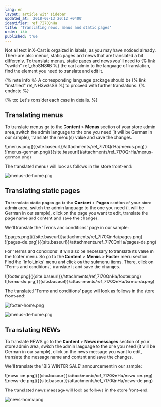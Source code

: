 ```yaml
---
lang: en
layout: article_with_sidebar
updated_at: '2018-02-13 20:12 +0400'
identifier: ref_7I70QnHa
title: 'Translating news, menus and static pages'
order: 130
published: true
---
```

Not all text in X-Cart is orgaized in labels, as you may have noticed already.  There are also menus, static pages and news that are translated a bit differenly. To translate menus, static pages and news you'll need to {% link "switch" ref_x5oSN86B %} the cart admin to the language of translation, find the element you need to translate and edit it. 

{% note info %}
A corresponding language package should be {% link "installed" ref_NH3w8sSS %} to proceed with further translations.
{% endnote %}

{% toc Let's consider each case in details. %}

## Translating menus

To translate menus go to the **Content** > **Menus** section of your store admin area, switch the admin language to the one you need (it will be German in our sample), translate the menu(s) value and save the changes.

<div class="ui stackable two column grid">
  <div class="column" markdown="span">![menus.png]({{site.baseurl}}/attachments/ref_7I70QnHa/menus.png)
)</div>
  <div class="column" markdown="span">![menus-german.png]({{site.baseurl}}/attachments/ref_7I70QnHa/menus-german.png)
</div>
</div>

The translated menus will look as follows in the store front-end:

![menus-de-home.png]({{site.baseurl}}/attachments/ref_7I70QnHa/menus-de-home.png)

## Translating static pages

To translate static pages go to the **Content** > **Pages** section of your store admin area, switch the admin language to the one you need (it will be German in our sample), click on the page you want to edit, translate the page name and content and save the changes. 

We'll translate the 'Terms and conditions' page in our sample:

<div class="ui stackable two column grid">
  <div class="column" markdown="span">![pages.png]({{site.baseurl}}/attachments/ref_7I70QnHa/pages.png)
</div>
  <div class="column" markdown="span">![pages-de.png]({{site.baseurl}}/attachments/ref_7I70QnHa/pages-de.png)</div>
</div>

For 'Terms and conditions' it will also be necessary to translate its value in the footer menu. So go to the **Content** > **Menus** > **Footer** menu section. Find the 'Info Links' menu and click on the submenu items. There, click on 'Terms and conditions', translate it and save the changes.

<div class="ui stackable two column grid">
  <div class="column" markdown="span">![footer.png]({{site.baseurl}}/attachments/ref_7I70QnHa/footer.png)
</div>
  <div class="column" markdown="span">![terms-de.png]({{site.baseurl}}/attachments/ref_7I70QnHa/terms-de.png)
</div>
</div>

The translated 'Terms and conditions' page will look as follows in the store front-end:

![footer-home.png]({{site.baseurl}}/attachments/ref_7I70QnHa/footer-home.png)

![menus-de-home.png]({{site.baseurl}}/attachments/ref_7I70QnHa/menus-de-home.png)

## Translating NEWs

To translate NEWS go to the **Content** > **News messages** section of your store admin area, switch the admin language to the one you need (it will be German in our sample), click on the news message you want to edit, translate the message name and content and save the changes. 

We'll translate the 'BIG WINTER SALE' announcement in our sample:

<div class="ui stackable two column grid">
  <div class="column" markdown="span">![news-en.png]({{site.baseurl}}/attachments/ref_7I70QnHa/news-en.png)
</div>
  <div class="column" markdown="span">![news-de.png]({{site.baseurl}}/attachments/ref_7I70QnHa/news-de.png)
</div>
</div>

The translated news message will look as follows in the store front-end:

![news-homw.png]({{site.baseurl}}/attachments/ref_7I70QnHa/news-homw.png)
